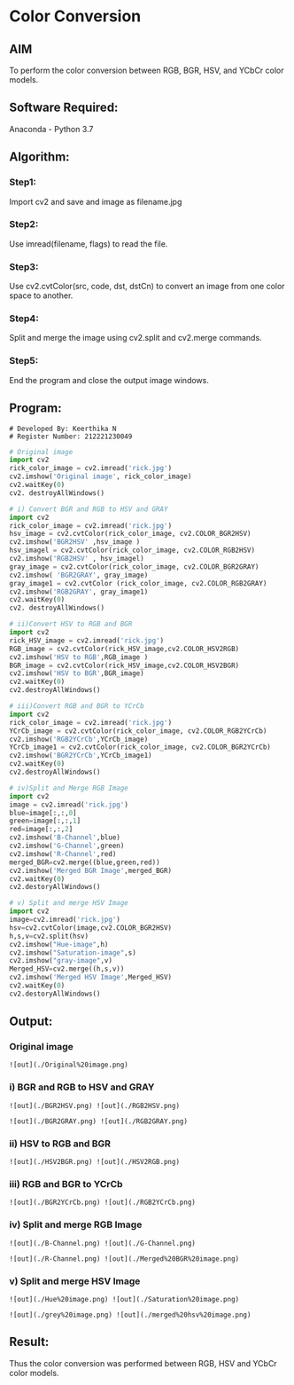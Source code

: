 # Color Conversion
## AIM
To perform the color conversion between RGB, BGR, HSV, and YCbCr color models.

## Software Required:
Anaconda - Python 3.7
## Algorithm:
### Step1:
Import cv2 and save and image as filename.jpg

### Step2:
Use imread(filename, flags) to read the file.

### Step3:
Use cv2.cvtColor(src, code, dst, dstCn) to convert an image from one color space to another.

### Step4:
Split and merge the image using cv2.split and cv2.merge commands.

### Step5:
End the program and close the output image windows.

## Program:

```
# Developed By: Keerthika N
# Register Number: 212221230049
```

```python
# Original image
import cv2
rick_color_image = cv2.imread('rick.jpg')
cv2.imshow('Original image', rick_color_image)
cv2.waitKey(0)
cv2. destroyAllWindows()
```

```python
# i) Convert BGR and RGB to HSV and GRAY
import cv2
rick_color_image = cv2.imread('rick.jpg')
hsv_image = cv2.cvtColor(rick_color_image, cv2.COLOR_BGR2HSV)
cv2.imshow('BGR2HSV' ,hsv_image )
hsv_imagel = cv2.cvtColor(rick_color_image, cv2.COLOR_RGB2HSV)
cv2.imshow('RGB2HSV' , hsv_imagel)
gray_image = cv2.cvtColor(rick_color_image, cv2.COLOR_BGR2GRAY)
cv2.imshow( 'BGR2GRAY', gray_image)
gray_image1 = cv2.cvtColor (rick_color_image, cv2.COLOR_RGB2GRAY)
cv2.imshow('RGB2GRAY', gray_image1)
cv2.waitKey(0)
cv2. destroyAllWindows()
```

```python
# ii)Convert HSV to RGB and BGR
import cv2
rick_HSV_image = cv2.imread('rick.jpg')
RGB_image = cv2.cvtColor(rick_HSV_image,cv2.COLOR_HSV2RGB)
cv2.imshow('HSV to RGB',RGB_image )
BGR_image = cv2.cvtColor(rick_HSV_image,cv2.COLOR_HSV2BGR)
cv2.imshow('HSV to BGR',BGR_image)
cv2.waitKey(0)
cv2.destroyAllWindows()
```

```python
# iii)Convert RGB and BGR to YCrCb
import cv2
rick_color_image = cv2.imread('rick.jpg')
YCrCb_image = cv2.cvtColor(rick_color_image, cv2.COLOR_RGB2YCrCb)
cv2.imshow('RGB2YCrCb',YCrCb_image)
YCrCb_image1 = cv2.cvtColor(rick_color_image, cv2.COLOR_BGR2YCrCb)
cv2.imshow('BGR2YCrCb',YCrCb_image1)
cv2.waitKey(0)
cv2.destroyAllWindows()
```

```python
# iv)Split and Merge RGB Image
import cv2
image = cv2.imread('rick.jpg')
blue=image[:,:,0]
green=image[:,:,1]
red=image[:,:,2]
cv2.imshow('B-Channel',blue)
cv2.imshow('G-Channel',green)
cv2.imshow('R-Channel',red)
merged_BGR=cv2.merge((blue,green,red))
cv2.imshow('Merged BGR Image',merged_BGR)
cv2.waitKey(0)
cv2.destoryAllWindows()
```

```python
# v) Split and merge HSV Image
import cv2
image=cv2.imread('rick.jpg')
hsv=cv2.cvtColor(image,cv2.COLOR_BGR2HSV)
h,s,v=cv2.split(hsv)
cv2.imshow("Hue-image",h)
cv2.imshow("Saturation-image",s)
cv2.imshow("gray-image",v)
Merged_HSV=cv2.merge((h,s,v))
cv2.imshow('Merged HSV Image',Merged_HSV)
cv2.waitKey(0)
cv2.destoryAllWindows()
```

## Output:
### Original image
```
![out](./Original%20image.png)
```
### i) BGR and RGB to HSV and GRAY
```
![out](./BGR2HSV.png) ![out](./RGB2HSV.png)
```
```
![out](./BGR2GRAY.png) ![out](./RGB2GRAY.png)
```
### ii) HSV to RGB and BGR
```
![out](./HSV2BGR.png) ![out](./HSV2RGB.png)
```
### iii) RGB and BGR to YCrCb
```
![out](./BGR2YCrCb.png) ![out](./RGB2YCrCb.png)
```

### iv) Split and merge RGB Image
```
![out](./B-Channel.png) ![out](./G-Channel.png)
```
```
![out](./R-Channel.png) ![out](./Merged%20BGR%20image.png)
```
### v) Split and merge HSV Image
```
![out](./Hue%20image.png) ![out](./Saturation%20image.png)
```
```
![out](./grey%20image.png) ![out](./merged%20hsv%20image.png)
```

## Result:
Thus the color conversion was performed between RGB, HSV and YCbCr color models.
